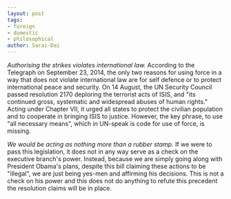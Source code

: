 ```yaml
---
layout: post
tags: 
- foreign 
- domestic 
- philosophical
author: Sarai-Dai
---
```


_Authorising the strikes violates international law._ According to the Telegraph on September 23, 2014, the only two reasons for using force in a way that does not violate international law are for self defence or to protect international peace and security. On 14 August, the UN Security Council passed resolution 2170 deploring the terrorist acts of ISIS, and "its continued gross, systematic and widespread abuses of human rights." Acting under Chapter VII, it urged all states to protect the civilian population and to cooperate in bringing ISIS to justice. However, the key phrase, to use "all necessary means", which in UN-speak is code for use of force, is missing.

_We would be acting as nothing more than a rubber stamp._ If we were to pass this legislation, it does not in any way serve as a check on the executive branch's power. Instead, because we are simply going along with President Obama's plans, despite this bill claiming these actions to be "illegal", we are just being yes-men and affirming his decisions. This is not a check on his power and this does not do anything to refute this precedent the resolution claims will be in place.
